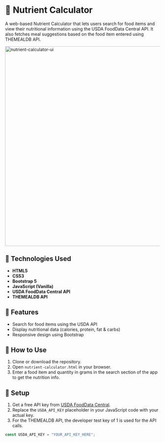 # 🥗 Nutrient Calculator

A web-based Nutrient Calculator that lets users search for food items and view their nutritional information using the USDA FoodData Central API. It also fetches meal suggestions based on the food item entered using THEMEALDB API.

<img width="650" alt="nutrient-calculator-ui" src="https://github.com/user-attachments/assets/d5e3c0d2-9899-4c14-beed-a72d417b2766" />

## 🔧 Technologies Used

- **HTML5**
- **CSS3**
- **Bootstrap 5**
- **JavaScript (Vanilla)**
- **USDA FoodData Central API**
- **THEMEALDB API**

## 📌 Features

- Search for food items using the USDA API
- Display nutritional data (calories, protein, fat & carbs)
- Responsive design using Bootstrap

## 🚀 How to Use

1. Clone or download the repository.
2. Open `nutrient-calculator.html` in your browser.
3. Enter a food item and quantity in grams in the search section of the app to get the nutrition info.

## 📄 Setup

1. Get a free API key from [USDA FoodData Central](https://fdc.nal.usda.gov/api-key-signup.html).
2. Replace the `USDA_API_KEY` placeholder in your JavaScript code with your actual key.
3. For the THEMEALDB API, the developer test key of 1 is used for the API calls.

```javascript
const USDA_API_KEY = "YOUR_API_KEY_HERE";
